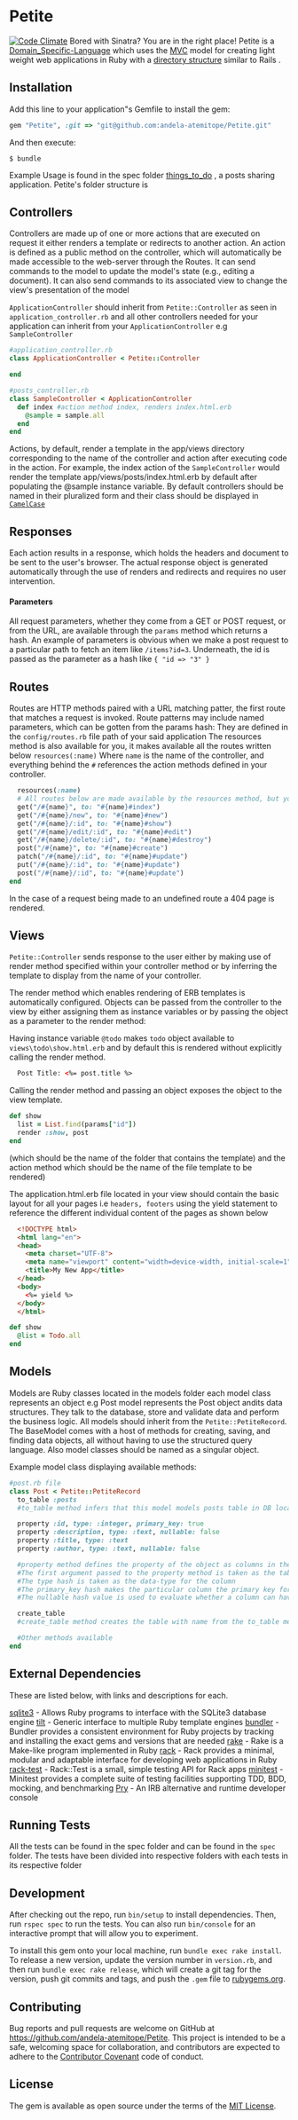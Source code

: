 # Petite

[![Code Climate](https://codeclimate.com/github/andela-atemitope/Petite/badges/gpa.svg)](https://codeclimate.com/github/andela-atemitope/Petite) 
Bored with Sinatra? You are in the right place!
Petite is a [Domain_Specific-Language](http://en.wikipedia.org/wiki/Domain-specific_language) which uses the [MVC](https://en.wikipedia.org/wiki/Model%E2%80%93view%E2%80%93controller) model for creating light weight web applications in Ruby with a [directory structure](http://www.tutorialspoint.com/ruby-on-rails/rails-directory-structure.htm) similar to Rails .

## Installation

Add this line to your application"s Gemfile to install the gem:

```ruby
gem "Petite", :git => "git@github.com:andela-atemitope/Petite.git"
```

And then execute:

    $ bundle

Example Usage is found in the spec folder [things_to_do]() , a posts sharing application.
Petite's folder structure is

## Controllers

Controllers are made up of one or more actions that are executed on request it either renders a template or redirects to another action. An action is defined as a public method on the controller, which will automatically be made accessible to the web-server through the Routes. It can send commands to the model to update the model's state (e.g., editing a document). It can also send commands to its associated view to change the view's presentation of the model

`ApplicationController` should inherit from `Petite::Controller` as seen in `application_controller.rb`
and all other controllers needed for your application can inherit from your `ApplicationController`  e.g  `SampleController`

```ruby
#application_controller.rb
class ApplicationController < Petite::Controller

end

#posts_controller.rb
class SampleController < ApplicationController
  def index #action method index, renders index.html.erb
    @sample = sample.all
  end
end
```

Actions, by default, render a template in the app/views directory corresponding to the name of the controller and action after executing code in the action. For example, the index action of the `SampleController` would render the template app/views/posts/index.html.erb by default after populating the @sample instance variable. By default controllers should be named in their pluralized form and their class should be displayed in [`CamelCase`](https://en.wikipedia.org/wiki/CamelCase)



## Responses

Each action results in a response, which holds the headers and document to be sent to the user's browser. The actual response object is generated automatically through the use of renders and redirects and requires no user intervention.


#### Parameters

All request parameters, whether they come from a GET or POST request, or from the URL, are available through the `params` method which returns a hash.  An example of parameters is obvious when we make a post request to a particular path to fetch an item like `/items?id=3`. Underneath, the id is passed as the parameter as a hash like ``{ "id => "3" }``


## Routes

Routes are HTTP methods paired with a URL matching patter, the first route that matches a request is invoked.
Route patterns may include named parameters, which can be gotten from the params hash:
They are defined in the `config/routes.rb` file path of your said application
The resources method is also available for you, it makes available all the routes written below `resources(:name)`
Where `name` is the name of the controller, and everything behind the `#` references the action methods defined in your controller.

```ruby
  resources(:name)
  # All routes below are made available by the resources method, but you have to define the methods in your controller.
  get("/#{name}", to: "#{name}#index")
  get("/#{name}/new", to: "#{name}#new")
  get("/#{name}/:id", to: "#{name}#show")
  get("/#{name}/edit/:id", to: "#{name}#edit")
  get("/#{name}/delete/:id", to: "#{name}#destroy")
  post("/#{name}", to: "#{name}#create")
  patch("/#{name}/:id", to: "#{name}#update")
  put("/#{name}/:id", to: "#{name}#update")
  post("/#{name}/:id", to: "#{name}#update")
end
```

In the case of a request being made to an undefined route a 404 page is rendered.

## Views

`Petite::Controller` sends response to the user either by making use of render method specified within your controller method or by inferring the template to display from the name of your controller.

The render method which enables rendering of ERB templates is automatically configured.
Objects can be passed from the controller to the view by either assigning them as instance variables or by passing the object as a parameter to the render method:

Having instance variable `@todo` makes `todo` object available to `views\todo\show.html.erb` and by default this is rendered without explicitly calling the render method.


```html
  Post Title: <%= post.title %>
```

Calling the render method and passing an object exposes the object to the view template.

```ruby
def show
  list = List.find(params["id"])
  render :show, post
end
```
(which should be the name of the folder that contains the template) and the action method which should be the name of the file template to be rendered)


The application.html.erb file located in your view should contain the basic layout for all your pages i.e `headers, footers` using the yield statement to reference the different individual content of the pages as shown below
```html
  <!DOCTYPE html>
  <html lang="en">
  <head>
    <meta charset="UTF-8">
    <meta name="viewport" content="width=device-width, initial-scale=1">
    <title>My New App</title>
  </head>
  <body>
    <%= yield %>
  </body>
  </html>
```
```ruby
def show
  @list = Todo.all
end
```



<!-- If render is called twice a DoubleRenderError is raised. -->

## Models

Models are Ruby classes located in the models folder each model class represents an object e.g Post model represents the Post object andits data structures. They talk to the database, store and validate data and perform the business logic.
All models should inherit from the `Petite::PetiteRecord`. The BaseModel comes with a host of methods for creating, saving, and finding data objects, all without having to use the structured query language. Also model classes should be named as a singular object.

Example model class displaying available methods:

```ruby
#post.rb file
class Post < Petite::PetiteRecord
  to_table :posts
  #to_table method infers that this model models posts table in DB located in db/app.sqlite3

  property :id, type: :integer, primary_key: true
  property :description, type: :text, nullable: false
  property :title, type: :text
  property :author, type: :text, nullable: false

  #property method defines the property of the object as columns in the posts table.
  #The first argument passed to the property method is taken as the table column name
  #The type hash is taken as the data-type for the column
  #The primary_key hash makes the particular column the primary key for the table
  #The nullable hash value is used to evaluate whether a column can have a null value or not

  create_table
  #create_table method creates the table with name from the to_table method and with the given properties above if it does not exist

  #Other methods available
end
```

## External Dependencies

These are listed below, with links and descriptions for each.

[sqlite3](https://github.com/sparklemotion/sqlite3-ruby) - Allows Ruby programs to interface with the SQLite3 database engine
[tilt](https://github.com/rtomayko/tilt) - Generic interface to multiple Ruby template engines
[bundler](https://github.com/bundler/bundler) - Bundler provides a consistent environment for Ruby projects by tracking and installing the exact gems and versions that are needed
[rake](https://github.com/ruby/rake) - Rake is a Make-like program implemented in Ruby
[rack](https://github.com/rack/rack) - Rack provides a minimal, modular and adaptable interface for developing web applications in Ruby
[rack-test](https://github.com/brynary/rack-test) - Rack::Test is a small, simple testing API for Rack apps
[minitest](https://github.com/seattlerb/minitest) - Minitest provides a complete suite of testing facilities supporting TDD, BDD, mocking, and benchmarking
[Pry](https://rubygems.org/gems/pry/versions/0.10.3) - An IRB alternative and runtime developer console



## Running Tests

All the tests can be found in the spec folder and can be found in the `spec` folder. The tests have been divided into respective folders with each tests in its respective folder

## Development

After checking out the repo, run `bin/setup` to install dependencies. Then, run `rspec spec` to run the tests. You can also run `bin/console` for an interactive prompt that will allow you to experiment.

To install this gem onto your local machine, run `bundle exec rake install`. To release a new version, update the version number in `version.rb`, and then run `bundle exec rake release`, which will create a git tag for the version, push git commits and tags, and push the `.gem` file to [rubygems.org](https://rubygems.org).

## Contributing

Bug reports and pull requests are welcome on GitHub at https://github.com/andela-atemitope/Petite. This project is intended to be a safe, welcoming space for collaboration, and contributors are expected to adhere to the [Contributor Covenant](contributor-covenant.org) code of conduct.


## License

The gem is available as open source under the terms of the [MIT License](http://opensource.org/licenses/MIT).
